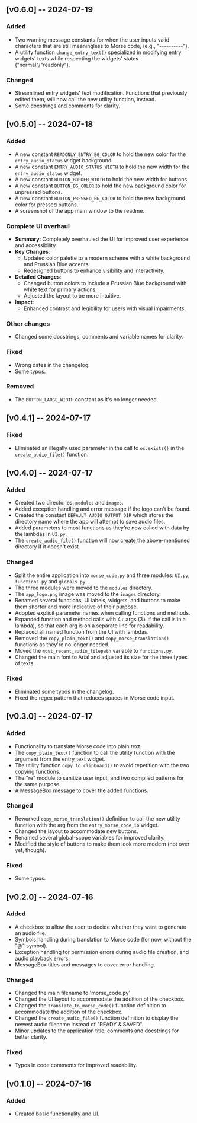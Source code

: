 ## [v0.6.0] -- 2024-07-19
### Added
- Two warning message constants for when the user inputs valid characters that are still meaningless to Morse code, (e.g., "----------").
- A utility function `change_entry_text()` specialized in modifying entry widgets' texts while respecting the widgets' states ("normal"/"readonly").

### Changed
- Streamlined entry widgets' text modification. Functions that previously edited them, will now call the new utility function, instead.
- Some docstrings and comments for clarity.

## [v0.5.0] -- 2024-07-18
### Added
- A new constant `READONLY_ENTRY_BG_COLOR` to hold the new color for the `entry_audio_status` widget background.
- A new constant `ENTRY_AUDIO_STATUS_WIDTH` to hold the new width for the `entry_audio_status` widget.
- A new constant `BUTTON_BORDER_WIDTH` to hold the new width for buttons.
- A new constant `BUTTON_BG_COLOR` to hold the new background color for unpressed buttons.
- A new constant `BUTTON_PRESSED_BG_COLOR` to hold the new background color for pressed buttons.
- A screenshot of the app main window to the readme.

### Complete UI overhaul
- **Summary**: Completely overhauled the UI for improved user experience and accessibility.
- **Key Changes**:
  - Updated color palette to a modern scheme with a white background and Prussian Blue accents.
  - Redesigned buttons to enhance visibility and interactivity.
- **Detailed Changes**:
  - Changed button colors to include a Prussian Blue background with white text for primary actions.
  - Adjusted the layout to be more intuitive.
- **Impact**:
  - Enhanced contrast and legibility for users with visual impairments.

### Other changes
- Changed some docstrings, comments and variable names for clarity.

### Fixed
- Wrong dates in the changelog.
- Some typos.

### Removed
- The `BUTTON_LARGE_WIDTH` constant as it's no longer needed.

## [v0.4.1] -- 2024-07-17
### Fixed
- Eliminated an illegally used parameter in the call to `os.exists()` in the `create_audio_file()` function.

## [v0.4.0] -- 2024-07-17
### Added
- Created two directories: `modules` and `images`.
- Added exception handling and error message if the logo can't be found.
- Created the constant `DEFAULT_AUDIO_OUTPUT_DIR` which stores the directory name where the app will attempt to save audio files.
- Added parameters to most functions as they're now called with data by the lambdas in `UI.py`.
- The `create_audio_file()` function will now create the above-mentioned directory if it doesn't exist.

### Changed
- Split the entire application into `morse_code.py` and three modules: `UI.py`, `functions.py` and `globals.py`.
- The three modules were moved to the `modules` directory.
- The `app_logo.png` image was moved to the `images` directory.
- Renamed several functions, UI labels, widgets, and buttons to make them shorter and more indicative of their purpose.
- Adopted explicit parameter names when calling functions and methods.
- Expanded function and method calls with 4+ args (3+ if the call is in a lambda), so that each arg is on a separate line for readability.
- Replaced all named function from the UI with lambdas.
- Removed the `copy_plain_text()` and `copy_morse_translation()` functions as they're no longer needed.
- Moved the `most_recent_audio_filepath` variable to `functions.py`.
- Changed the main font to Arial and adjusted its size for the three types of texts.

### Fixed
- Eliminated some typos in the changelog.
- Fixed the regex pattern that reduces spaces in Morse code input.

## [v0.3.0] -- 2024-07-17
### Added
- Functionality to translate Morse code into plain text.
- The `copy_plain_text()` function to call the utility function with the argument from the entry_text widget.
- The utility function `copy_to_clipboard()` to avoid repetition with the two copying functions.
- The "re" module to sanitize user input, and two compiled patterns for the same purpose.
- A MessageBox message to cover the added functions.

### Changed
- Reworked `copy_morse_translation()` definition to call the new utility function with the arg from the `entry_morse_code_io` widget.
- Changed the layout to accommodate new buttons.
- Renamed several global-scope variables for improved clarity.
- Modified the style of buttons to make them look more modern (not over yet, though).

### Fixed
- Some typos.

## [v0.2.0] -- 2024-07-16
### Added
- A checkbox to allow the user to decide whether they want to generate an audio file.
- Symbols handling during translation to Morse code (for now, without the "@" symbol).
- Exception handling for permission errors during audio file creation, and audio playback errors.
- MessageBox titles and messages to cover error handling.

### Changed
- Changed the main filename to 'morse_code.py'
- Changed the UI layout to accommodate the addition of the checkbox.
- Changed the `translate_to_morse_code()` function definition to accommodate the addition of the checkbox.
- Changed the `create_audio_file()` function definition to display the newest audio filename instead of "READY & SAVED".
- Minor updates to the application title, comments and docstrings for better clarity.

### Fixed
- Typos in code comments for improved readability.

## [v0.1.0] -- 2024-07-16
### Added
- Created basic functionality and UI.